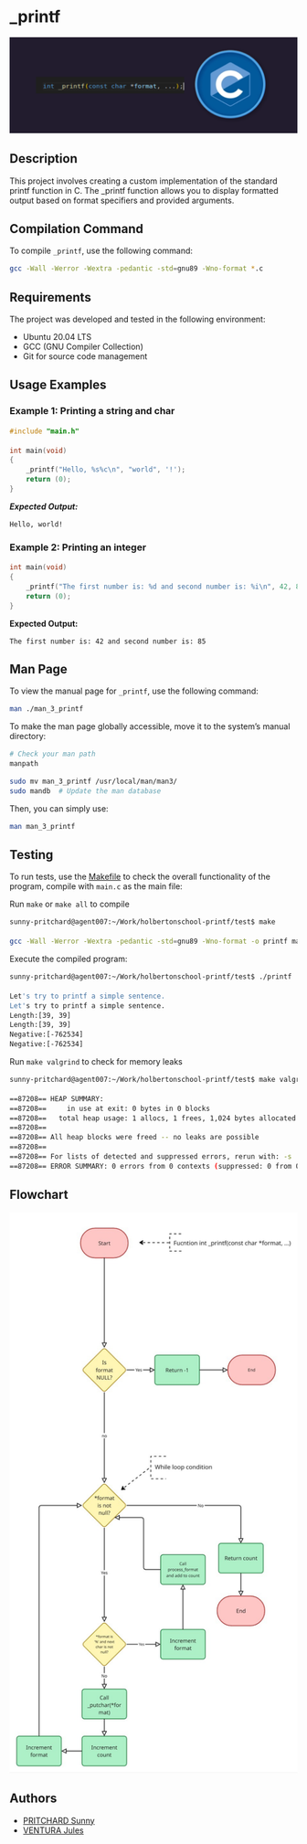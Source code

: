 # _printf

![_printf Banner](/img/_printf-banner.png)


## Description

This project involves creating a custom implementation of the standard printf function in C.
The _printf function allows you to display formatted output based on format specifiers and provided arguments.


## Compilation Command

To compile `_printf`, use the following command:

```sh
gcc -Wall -Werror -Wextra -pedantic -std=gnu89 -Wno-format *.c
```

## Requirements

The project was developed and tested in the following environment:

- Ubuntu 20.04 LTS
- GCC (GNU Compiler Collection)
- Git for source code management

## Usage Examples

### Example 1: Printing a string and char

```c
#include "main.h"

int main(void)
{
	_printf("Hello, %s%c\n", "world", '!');
	return (0);
}
```

***Expected Output:***

```
Hello, world!
```

### Example 2: Printing an integer

```c
int main(void)
{
	_printf("The first number is: %d and second number is: %i\n", 42, 85);
	return (0);
}
```

**Expected Output:**

```
The first number is: 42 and second number is: 85
```

## Man Page

To view the manual page for `_printf`, use the following command:

```sh
man ./man_3_printf
```

To make the man page globally accessible, move it to the system’s manual directory:

```sh
# Check your man path
manpath 
```

```sh
sudo mv man_3_printf /usr/local/man/man3/
sudo mandb  # Update the man database
```
Then, you can simply use:
```sh
man man_3_printf
```

## Testing

To run tests, use the [Makefile](/Makefile) to check the overall functionality of the program, compile with `main.c` as the main file:

Run `make` or `make all` to compile

```sh
sunny-pritchard@agent007:~/Work/holbertonschool-printf/test$ make

gcc -Wall -Werror -Wextra -pedantic -std=gnu89 -Wno-format -o printf main.c print_char.c _printf.c print_int.c print_percent.c print_str.c process_format.c _putchar.c
```
Execute the compiled program:
```sh
sunny-pritchard@agent007:~/Work/holbertonschool-printf/test$ ./printf 

Let's try to printf a simple sentence.
Let's try to printf a simple sentence.
Length:[39, 39]
Length:[39, 39]
Negative:[-762534]
Negative:[-762534]
```
Run `make valgrind` to check for memory leaks
```sh
sunny-pritchard@agent007:~/Work/holbertonschool-printf/test$ make valgrind

==87208== HEAP SUMMARY:
==87208==     in use at exit: 0 bytes in 0 blocks
==87208==   total heap usage: 1 allocs, 1 frees, 1,024 bytes allocated
==87208== 
==87208== All heap blocks were freed -- no leaks are possible
==87208== 
==87208== For lists of detected and suppressed errors, rerun with: -s
==87208== ERROR SUMMARY: 0 errors from 0 contexts (suppressed: 0 from 0)
```

## Flowchart

<img src="/img/Flowchart _printf1.jpg" alt="Flowchart of _printf" width="600">

## Authors

- [PRITCHARD Sunny](https://github.com/sunnypritchard)
- [VENTURA Jules](https://github.com/Juleslgc)